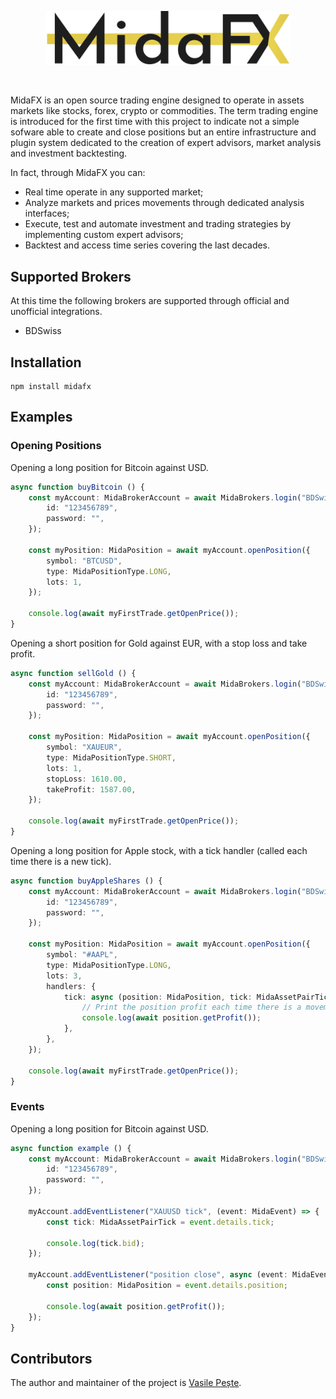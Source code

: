 <p align="center"> 
    <img src="images/logo.svg" alt="" width="390px">
</p>
<br>

MidaFX is an open source trading engine designed to operate in assets markets like stocks, forex, crypto or commodities.
The term trading engine is introduced for the first time with this project to indicate not a simple sofware able to
create and close positions but an entire infrastructure and plugin system dedicated to the creation of expert advisors,
market analysis and investment backtesting.

In fact, through MidaFX you can:
- Real time operate in any supported market;
- Analyze markets and prices movements through dedicated analysis interfaces;
- Execute, test and automate investment and trading strategies by implementing custom expert advisors;
- Backtest and access time series covering the last decades.

## Supported Brokers
At this time the following brokers are supported through official and unofficial integrations.

- BDSwiss

## Installation
```console
npm install midafx
```

## Examples

### Opening Positions
Opening a long position for Bitcoin against USD.
```typescript
async function buyBitcoin () {
    const myAccount: MidaBrokerAccount = await MidaBrokers.login("BDSwiss", {
        id: "123456789",
        password: "",
    });

    const myPosition: MidaPosition = await myAccount.openPosition({
        symbol: "BTCUSD",
        type: MidaPositionType.LONG,
        lots: 1,
    });
    
    console.log(await myFirstTrade.getOpenPrice());
}
```

Opening a short position for Gold against EUR, with a stop loss and take profit.
```typescript
async function sellGold () {
    const myAccount: MidaBrokerAccount = await MidaBrokers.login("BDSwiss", {
        id: "123456789",
        password: "",
    });

    const myPosition: MidaPosition = await myAccount.openPosition({
        symbol: "XAUEUR",
        type: MidaPositionType.SHORT,
        lots: 1,
        stopLoss: 1610.00,
        takeProfit: 1587.00,
    });
    
    console.log(await myFirstTrade.getOpenPrice());
}
```

Opening a long position for Apple stock, with a tick handler (called each time there is a new tick).
```typescript
async function buyAppleShares () {
    const myAccount: MidaBrokerAccount = await MidaBrokers.login("BDSwiss", {
        id: "123456789",
        password: "",
    });

    const myPosition: MidaPosition = await myAccount.openPosition({
        symbol: "#AAPL",
        type: MidaPositionType.LONG,
        lots: 3,
        handlers: {
            tick: async (position: MidaPosition, tick: MidaAssetPairTick) => {
                // Print the position profit each time there is a movement in the market.
                console.log(await position.getProfit());
            },
        },
    });
    
    console.log(await myFirstTrade.getOpenPrice());
}
```

### Events
Opening a long position for Bitcoin against USD.
```typescript
async function example () {
    const myAccount: MidaBrokerAccount = await MidaBrokers.login("BDSwiss", {
        id: "123456789",
        password: "",
    });

    myAccount.addEventListener("XAUUSD tick", (event: MidaEvent) => {
        const tick: MidaAssetPairTick = event.details.tick;
        
        console.log(tick.bid);
    });

    myAccount.addEventListener("position close", async (event: MidaEvent) => {
        const position: MidaPosition = event.details.position;
        
        console.log(await position.getProfit());
    });
}
```

## Contributors
The author and maintainer of the project is [Vasile Pește](https://github.com/Vasile-Peste).
